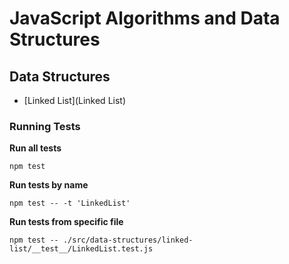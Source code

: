 # JavaScript Algorithms and Data Structures

## Data Structures

- [Linked List](Linked List)

### Running Tests

**Run all tests**
```
npm test
```

**Run tests by name**
```
npm test -- -t 'LinkedList'
```

**Run tests from specific file**
```
npm test -- ./src/data-structures/linked-list/__test__/LinkedList.test.js
```
